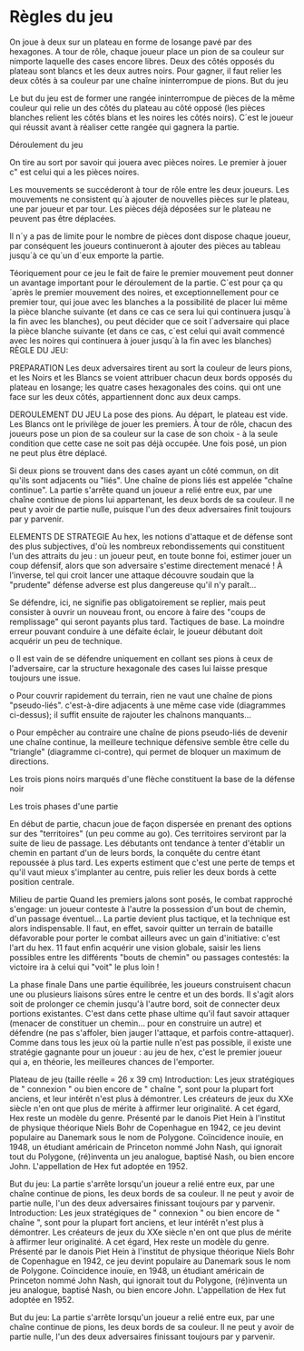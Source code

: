 # Règles du jeu
On joue à deux sur un plateau en forme de losange pavé par des hexagones.
A tour de rôle, chaque joueur place un pion de sa couleur sur nimporte laquelle des cases encore libres.
Deux des côtés opposés du plateau sont blancs et les deux autres noirs.
Pour gagner, il faut relier les deux côtés à sa couleur par une chaîne ininterrompue de pions.
But du jeu

Le but du jeu est de former une rangée ininterrompue de pièces de la même couleur qui relie un des côtés du plateau au côté opposé (les pièces blanches relient les côtés blans et les noires les côtés noirs). C´est le joueur qui réussit avant à réaliser cette rangée qui gagnera la partie.

Déroulement du jeu

On tire au sort por savoir qui jouera avec pièces noires. Le premier à jouer c" est celui qui a les pièces noires.

Les mouvements se succéderont à tour de rôle entre les deux joueurs. Les mouvements ne consistent qu´à ajouter de nouvelles pièces sur le plateau, une par joueur et par tour. Les pièces déjà déposées sur le plateau ne peuvent pas être déplacées.

Il n´y a pas de limite pour le nombre de pièces dont dispose chaque joueur, par conséquent les joueurs continueront à ajouter des pièces au tableau jusqu´à ce qu´un d´eux emporte la partie.

Téoriquement pour ce jeu le fait de faire le premier mouvement peut donner un avantage important pour le déroulement de la partie. C´est pour ça qu´après le premier mouvement des noires, et exceptionnellement pour ce premier tour, qui joue avec les blanches a la possibilité de placer lui même la pièce blanche suivante (et dans ce cas ce sera lui qui continuera jusqu´à la fin avec les blanches), ou peut décider que ce soit l´adversaire qui place la pièce blanche suivante (et dans ce cas, c´est celui qui avait commencé avec les noires qui continuera à jouer jusqu´à la fin avec les blanches)
RÈGLE DU JEU:
 
PREPARATION
Les deux adversaires tirent au sort la couleur de leurs pions, et les Noirs et les Blancs se voient attribuer chacun deux bords opposés du plateau en losange; les quatre cases hexagonales des coins. qui ont une face sur les deux côtés, appartiennent donc aux deux camps.

DEROULEMENT DU JEU
La pose des pions. Au départ, le plateau est vide. Les Blancs ont le privilège de jouer les premiers. À tour de rôle, chacun des joueurs pose un pion de sa couleur sur la case de son choix - à la seule condition que cette case ne soit pas déjà occupée. Une fois posé, un pion ne peut plus être déplacé.	

 	 
Si deux pions se trouvent dans des cases ayant un côté commun, on dit qu'ils sont adjacents ou "liés". Une chaîne de pions liés est appelée "chaîne continue".
La partie s'arrête quand un joueur a relié entre eux, par une chaîne continue de pions lui appartenant, les deux bords de sa couleur. Il ne peut y avoir de partie nulle, puisque l'un des deux adversaires finit toujours par y parvenir.	

 	 
ELEMENTS DE STRATEGIE
Au hex, les notions d'attaque et de défense sont des plus subjectives, d'où les nombreux rebondissements qui constituent l'un des attraits du jeu : un joueur peut, en toute bonne foi, estimer jouer un coup défensif, alors que son adversaire s'estime directement menacé ! À l'inverse, tel qui croit lancer une attaque découvre soudain que la "prudente" défense adverse est plus dangereuse qu'il n'y paraît...

Se défendre, ici, ne signifie pas obligatoirement se replier, mais peut consister à ouvrir un nouveau front, ou encore à faire des "coups de remplissage" qui seront payants plus tard.
Tactiques de base. La moindre erreur pouvant conduire à une défaite éclair, le joueur débutant doit acquérir un peu de technique.
 
o Il est vain de se défendre uniquement en collant ses pions à ceux de l'adversaire, car la structure hexagonale des cases lui laisse presque toujours une issue.

o Pour couvrir rapidement du terrain, rien ne vaut une chaîne de pions "pseudo-liés". c'est-à-dire adjacents à une même case vide (diagrammes ci-dessus); il suffit ensuite de rajouter les chaînons manquants...

o Pour empêcher au contraire une chaîne de pions pseudo-liés de devenir une chaîne continue, la meilleure technique défensive semble être celle du "triangle" (diagramme ci-contre), qui permet de bloquer un maximum de directions.	

Les trois pions noirs marqués d'une flèche constituent la base de la défense noir
 	 
Les trois phases d'une partie

En début de partie, chacun joue de façon dispersée en prenant des options sur des "territoires" (un peu comme au go). Ces territoires serviront par la suite de lieu de passage. Les débutants ont tendance à tenter d'établir un chemin en partant d'un de leurs bords, la conquête du centre étant repoussée à plus tard. Les experts estiment que c'est une perte de temps et qu'il vaut mieux s'implanter au centre, puis relier les deux bords à cette position centrale.

Milieu de partie
Quand les premiers jalons sont posés, le combat rapproché s'engage: un joueur conteste à l'autre la possession d'un bout de chemin, d'un passage éventuel... La partie devient plus tactique, et la technique est alors indispensable. Il faut, en effet, savoir quitter un terrain de bataille défavorable pour porter le combat ailleurs avec un gain d'initiative: c'est l'art du hex. 11 faut enfin acquérir une vision globale, saisir les liens possibles entre les différents "bouts de chemin" ou passages contestés: la victoire ira à celui qui "voit" le plus loin !

La phase finale
Dans une partie équilibrée, les joueurs construisent chacun une ou plusieurs liaisons sûres entre le centre et un des bords. Il s'agit alors soit de prolonger ce chemin jusqu'à l'autre bord, soit de connecter deux portions existantes. C'est dans cette phase ultime qu'il faut savoir attaquer (menacer de constituer un chemin... pour en construire un autre) et défendre (ne pas s'affoler, bien jauger l'attaque, et parfois contre-attaquer).
Comme dans tous les jeux où la partie nulle n'est pas possible, il existe une stratégie gagnante pour un joueur : au jeu de hex, c'est le premier joueur qui a, en théorie, les meilleures chances de l'emporter.
 
Plateau de jeu (taille réelle = 26 x 39 cm)
Introduction:
Les jeux stratégiques de " connexion " ou bien encore de " chaîne ", sont pour la plupart fort anciens, et leur intérêt n'est plus à démontrer. Les créateurs de jeux du XXe siècle n'en ont que plus de mérite à affirmer leur originalité. A cet égard, Hex reste un modèle du genre. Présenté par le danois Piet Hein à l'institut de physique théorique Niels Bohr de Copenhague en 1942, ce jeu devint populaire au Danemark sous le nom de Polygone. Coïncidence inouïe, en 1948, un étudiant américain de Princeton nommé John Nash, qui ignorait tout du Polygone, (ré)inventa un jeu analogue, baptisé Nash, ou bien encore John. L'appellation de Hex fut adoptée en 1952.

But du jeu:
La partie s'arrête lorsqu'un joueur a relié entre eux, par une chaîne continue de pions, les deux bords de sa couleur. Il ne peut y avoir de partie nulle, l'un des deux adversaires finissant toujours par y parvenir.
Introduction:
Les jeux stratégiques de " connexion " ou bien encore de " chaîne ", sont pour la plupart fort anciens, et leur intérêt n'est plus à démontrer. Les créateurs de jeux du XXe siècle n'en ont que plus de mérite à affirmer leur originalité. A cet égard, Hex reste un modèle du genre. Présenté par le danois Piet Hein à l'institut de physique théorique Niels Bohr de Copenhague en 1942, ce jeu devint populaire au Danemark sous le nom de Polygone. Coïncidence inouïe, en 1948, un étudiant américain de Princeton nommé John Nash, qui ignorait tout du Polygone, (ré)inventa un jeu analogue, baptisé Nash, ou bien encore John. L'appellation de Hex fut adoptée en 1952.

But du jeu:
La partie s'arrête lorsqu'un joueur a relié entre eux, par une chaîne continue de pions, les deux bords de sa couleur. Il ne peut y avoir de partie nulle, l'un des deux adversaires finissant toujours par y parvenir.
